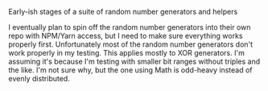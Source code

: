 Early-ish stages of a suite of random number generators and helpers

I eventually plan to spin off the random number generators into their own repo with NPM/Yarn access, but I need to make sure everything works properly first. Unfortunately most of the random number generators don't work properly in my testing. This applies mostly to XOR generators. I'm assuming it's because I'm testing with smaller bit ranges without triples and the like. I'm not sure why, but the one using Math is odd-heavy instead of evenly distributed.